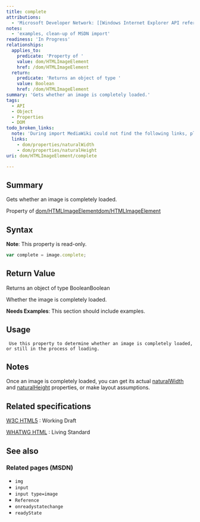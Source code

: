 ```yaml
---
title: complete
attributions:
  - 'Microsoft Developer Network: [[Windows Internet Explorer API reference](http://msdn.microsoft.com/en-us/library/ie/hh828809%28v=vs.85%29.aspx) Article]'
notes:
  - 'examples, clean-up of MSDN import'
readiness: 'In Progress'
relationships:
  applies_to:
    predicate: 'Property of '
    value: dom/HTMLImageElement
    href: /dom/HTMLImageElement
  return:
    predicate: 'Returns an object of type '
    value: Boolean
    href: /dom/HTMLImageElement
summary: 'Gets whether an image is completely loaded.'
tags:
  - API
  - Object
  - Properties
  - DOM
todo_broken_links:
  note: 'During import MediaWiki could not find the following links, please fix and adjust this list.'
  links:
    - dom/properties/naturalWidth
    - dom/properties/naturalHeight
uri: dom/HTMLImageElement/complete

---
```

## <span>Summary</span>

Gets whether an image is completely loaded.

Property of [dom/HTMLImageElement](/dom/HTMLImageElement)[dom/HTMLImageElement](/dom/HTMLImageElement)

## <span>Syntax</span>

**Note**: This property is read-only.

``` js
var complete = image.complete;
```

## <span>Return Value</span>

Returns an object of type BooleanBoolean

Whether the image is completely loaded.

**Needs Examples**: This section should include examples.

## <span>Usage</span>

     Use this property to determine whether an image is completely loaded, or still in the process of loading.

## <span>Notes</span>

Once an image is completely loaded, you can get its actual [naturalWidth](/w/index.php?title=dom/properties/naturalWidth&action=edit&redlink=1) and [naturalHeight](/w/index.php?title=dom/properties/naturalHeight&action=edit&redlink=1) properties, or make layout assumptions.

## <span>Related specifications</span>

[W3C HTML5](http://www.w3.org/TR/html5/)
:   Working Draft

[WHATWG HTML](http://www.whatwg.org/specs/web-apps/current-work/multipage)
:   Living Standard

## <span>See also</span>

### <span>Related pages (MSDN)</span>

-   `img`
-   `input`
-   `input type=image`
-   `Reference`
-   `onreadystatechange`
-   `readyState`
